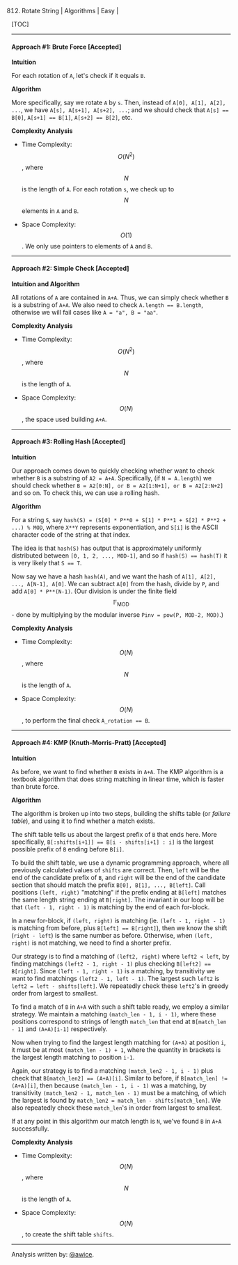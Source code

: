 812. Rotate String | Algorithms | Easy | 

[TOC]

---
#### Approach #1: Brute Force [Accepted]

**Intuition**

For each rotation of `A`, let's check if it equals `B`.

**Algorithm**

More specifically, say we rotate `A` by `s`.  Then, instead of `A[0], A[1], A[2], ...`, we have `A[s], A[s+1], A[s+2], ...`; and we should check that `A[s] == B[0]`, `A[s+1] == B[1]`, `A[s+2] == B[2]`, etc.



**Complexity Analysis**

* Time Complexity:  $$O(N^2)$$, where $$N$$ is the length of `A`.  For each rotation `s`, we check up to $$N$$ elements in `A` and `B`.

* Space Complexity: $$O(1)$$.  We only use pointers to elements of `A` and `B`.

---
#### Approach #2: Simple Check [Accepted]

**Intuition and Algorithm**

All rotations of `A` are contained in `A+A`.  Thus, we can simply check whether `B` is a substring of `A+A`.  We also need to check `A.length == B.length`, otherwise we will fail cases like `A = "a", B = "aa"`.



**Complexity Analysis**

* Time Complexity:  $$O(N^2)$$, where $$N$$ is the length of `A`.

* Space Complexity: $$O(N)$$, the space used building `A+A`.

---
#### Approach #3: Rolling Hash [Accepted]

**Intuition**

Our approach comes down to quickly checking whether want to check whether `B` is a substring of `A2 = A+A`.  Specifically, (if `N = A.length`) we should check whether `B = A2[0:N], or B = A2[1:N+1], or B = A2[2:N+2]` and so on.  To check this, we can use a rolling hash.

**Algorithm**

For a string `S`, say `hash(S) = (S[0] * P**0 + S[1] * P**1 + S[2] * P**2 + ...) % MOD`, where `X**Y` represents exponentiation, and `S[i]` is the ASCII character code of the string at that index.

The idea is that `hash(S)` has output that is approximately uniformly distributed between `[0, 1, 2, ..., MOD-1]`, and so if `hash(S) == hash(T)` it is very likely that `S == T`.

Now say we have a hash `hash(A)`, and we want the hash of `A[1], A[2], ..., A[N-1], A[0]`.  We can subtract `A[0]` from the hash, divide by `P`, and add `A[0] * P**(N-1)`.  (Our division is under the finite field $$\mathbb{F}_\text{MOD}$$ - done by multiplying by the modular inverse `Pinv = pow(P, MOD-2, MOD)`.)



**Complexity Analysis**

* Time Complexity:  $$O(N)$$, where $$N$$ is the length of `A`.

* Space Complexity: $$O(N)$$, to perform the final check `A_rotation == B`.

---
#### Approach #4: KMP (Knuth-Morris-Pratt) [Accepted]

**Intuition**

As before, we want to find whether `B` exists in `A+A`.  The KMP algorithm is a textbook algorithm that does string matching in linear time, which is faster than brute force.

**Algorithm**

The algorithm is broken up into two steps, building the shifts table (or *failure table*), and using it to find whether a match exists.

The shift table tells us about the largest prefix of `B` that ends here.  More specifically, `B[:shifts[i+1]] == B[i - shifts[i+1] : i]` is the largest possible prefix of `B` ending before `B[i]`.

To build the shift table, we use a dynamic programming approach, where all previously calculated values of `shifts` are correct.  Then, `left` will be the end of the candidate prefix of `B`, and `right` will be the end of the candidate section that should match the prefix `B[0], B[1], ..., B[left]`.  Call positions `(left, right)` "matching" if the prefix ending at `B[left]` matches the same length string ending at `B[right]`.  The invariant in our loop will be that `(left - 1, right - 1)` is matching by the end of each for-block.

In a new for-block, if `(left, right)` is matching (ie. `(left - 1, right - 1)` is matching from before, plus `B[left] == B[right]`), then we know the shift (`right - left`) is the same number as before.  Otherwise, when `(left, right)` is not matching, we need to find a shorter prefix.

Our strategy is to find a matching of `(left2, right)` where `left2 < left`, by finding matchings `(left2 - 1, right - 1)` plus checking `B[left2] == B[right]`.  Since `(left - 1, right - 1)` is a matching, by transitivity we want to find matchings `(left2 - 1, left - 1)`.  The largest such `left2` is `left2 = left - shifts[left]`.  We repeatedly check these `left2`'s in greedy order from largest to smallest.

To find a match of `B` in `A+A` with such a shift table ready, we employ a similar strategy.  We maintain a matching `(match_len - 1, i - 1)`, where these positions correspond to strings of length `match_len` that end at `B[match_len - 1]` and `(A+A)[i-1]` respectively.

Now when trying to find the largest length matching for `(A+A)` at position `i`, it must be at most `(match_len - 1) + 1`, where the quantity in brackets is the largest length matching to position `i-1`.

Again, our strategy is to find a matching `(match_len2 - 1, i - 1)` plus check that `B[match_len2] == (A+A)[i]`.  Similar to before, if `B[match_len] != (A+A)[i]`, then because `(match_len - 1, i - 1)` was a matching, by transitivity `(match_len2 - 1, match_len - 1)` must be a matching, of which the largest is found by `match_len2 = match_len - shifts[match_len]`.  We also repeatedly check these `match_len`'s in order from largest to smallest.

If at any point in this algorithm our match length is `N`, we've found `B` in `A+A` successfully.



**Complexity Analysis**

* Time Complexity:  $$O(N)$$, where $$N$$ is the length of `A`.

* Space Complexity: $$O(N)$$, to create the shift table `shifts`.

---

Analysis written by: [@awice](https://leetcode.com/awice).
